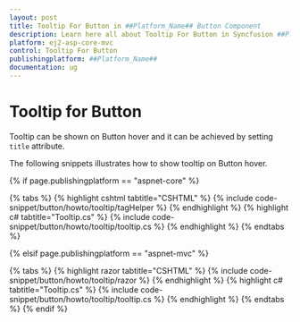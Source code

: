 ```yaml
---
layout: post
title: Tooltip For Button in ##Platform_Name## Button Component
description: Learn here all about Tooltip For Button in Syncfusion ##Platform_Name## Button component and more.
platform: ej2-asp-core-mvc
control: Tooltip For Button
publishingplatform: ##Platform_Name##
documentation: ug
---
```



# Tooltip for Button

Tooltip can be shown on Button hover and it can be achieved by setting `title` attribute.

The following snippets illustrates how to show tooltip on Button hover.

{% if page.publishingplatform == "aspnet-core" %}

{% tabs %}
{% highlight cshtml tabtitle="CSHTML" %}
{% include code-snippet/button/howto/tooltip/tagHelper %}
{% endhighlight %}
{% highlight c# tabtitle="Tooltip.cs" %}
{% include code-snippet/button/howto/tooltip/tooltip.cs %}
{% endhighlight %}
{% endtabs %}

{% elsif page.publishingplatform == "aspnet-mvc" %}

{% tabs %}
{% highlight razor tabtitle="CSHTML" %}
{% include code-snippet/button/howto/tooltip/razor %}
{% endhighlight %}
{% highlight c# tabtitle="Tooltip.cs" %}
{% include code-snippet/button/howto/tooltip/tooltip.cs %}
{% endhighlight %}
{% endtabs %}
{% endif %}

